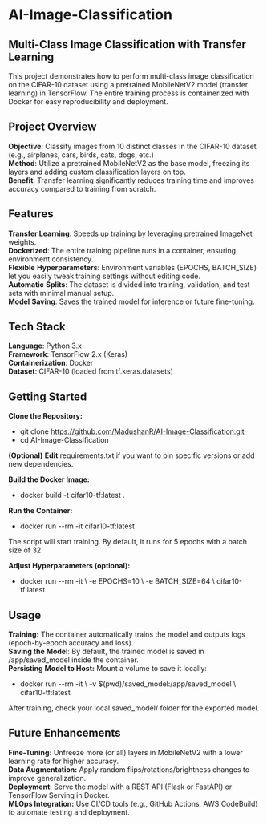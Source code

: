 # AI-Image-Classification

## Multi-Class Image Classification with Transfer Learning
This project demonstrates how to perform multi-class image classification on the CIFAR-10 dataset using a pretrained MobileNetV2 model (transfer learning) in TensorFlow. The entire training process is containerized with Docker for easy reproducibility and deployment.

## Project Overview
**Objective**: Classify images from 10 distinct classes in the CIFAR-10 dataset (e.g., airplanes, cars, birds, cats, dogs, etc.) <br/>
**Method**: Utilize a pretrained MobileNetV2 as the base model, freezing its layers and adding custom classification layers on top. <br/>
**Benefit**: Transfer learning significantly reduces training time and improves accuracy compared to training from scratch. <br/>

## Features
**Transfer Learning**: Speeds up training by leveraging pretrained ImageNet weights. <br/> 
**Dockerized**: The entire training pipeline runs in a container, ensuring environment consistency. <br/>
**Flexible** **Hyperparameters**: Environment variables (EPOCHS, BATCH_SIZE) let you easily tweak training settings without editing code. <br/>
**Automatic** **Splits**: The dataset is divided into training, validation, and test sets with minimal manual setup. <br/>
**Model** **Saving**: Saves the trained model for inference or future fine-tuning. <br/>

## Tech Stack
**Language**: Python 3.x <br/>
**Framework**: TensorFlow 2.x (Keras) <br/>
**Containerization**: Docker <br/>
**Dataset**: CIFAR-10 (loaded from tf.keras.datasets) <br/>

## Getting Started
**Clone the Repository:** <br/>
- git clone https://github.com/MadushanR/AI-Image-Classification.git <br/>
- cd AI-Image-Classification

**(Optional)** **Edit** requirements.txt if you want to pin specific versions or add new dependencies.

**Build the Docker Image:** <br/>
- docker build -t cifar10-tf:latest .

**Run the Container:** <br/>
- docker run --rm -it cifar10-tf:latest <br/>

The script will start training. By default, it runs for 5 epochs with a batch size of 32. 

**Adjust Hyperparameters (optional):** <br/>
- docker run --rm -it \ -e EPOCHS=10 \ -e BATCH_SIZE=64 \ cifar10-tf:latest
    
## Usage
**Training:** The container automatically trains the model and outputs logs (epoch-by-epoch accuracy and loss). <br/>
**Saving the Model**: By default, the trained model is saved in /app/saved_model inside the container. <br/>
**Persisting Model to Host:** Mount a volume to save it locally: <br/>
- docker run --rm -it \ -v $(pwd)/saved_model:/app/saved_model \ cifar10-tf:latest <br/>

After training, check your local saved_model/ folder for the exported model.

## Future Enhancements
**Fine-Tuning:** Unfreeze more (or all) layers in MobileNetV2 with a lower learning rate for higher accuracy. <br/>
**Data Augmentation:** Apply random flips/rotations/brightness changes to improve generalization. <br/>
**Deployment**: Serve the model with a REST API (Flask or FastAPI) or TensorFlow Serving in Docker. <br/>
**MLOps Integration:** Use CI/CD tools (e.g., GitHub Actions, AWS CodeBuild) to automate testing and deployment. <br/>
